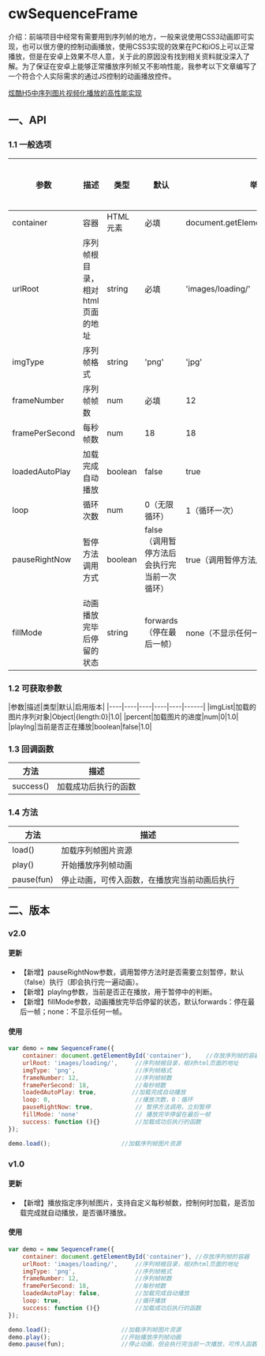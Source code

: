# cwSequenceFrame

介绍：前端项目中经常有需要用到序列帧的地方，一般来说使用CSS3动画即可实现，也可以很方便的控制动画播放，使用CSS3实现的效果在PC和iOS上可以正常播放，但是在安卓上效果不尽人意，关于此的原因没有找到相关资料就没深入了解。为了保证在安卓上能够正常播放序列帧又不影响性能，我参考以下文章编写了一个符合个人实际需求的通过JS控制的动画播放控件。

[炫酷H5中序列图片视频化播放的高性能实现](https://www.zhangxinxu.com/wordpress/2018/05/image-sequence-html5-video-play/)

## 一、API

### 1.1 一般选项
|参数|描述|类型|默认|举例|启用版本|
|----|----|----|----|----|------|
|container|容器|HTML元素|必填|document.getElementById('container')|1.0|
|urlRoot  |序列帧根目录，相对html页面的地址|string|必填|'images/loading/'|1.0|
|imgType  |序列帧格式|string|'png'|'jpg'|1.0|
|frameNumber|序列帧帧数|num|必填|12|1.0|
|framePerSecond|每秒帧数|num|18|18|1.0|
|loadedAutoPlay|加载完成自动播放|boolean|false|true|1.0|
|loop|循环次数|num|0（无限循环）|1（循环一次）|1.0|
|pauseRightNow|暂停方法调用方式|boolean|false（调用暂停方法后会执行完当前一次循环）|true（调用暂停方法后立即停止）|2.0|
|fillMode|动画播放完毕后停留的状态|string|forwards（停在最后一帧）|none（不显示任何一帧）|2.0|

### 1.2 可获取参数
|参数|描述|类型|默认|启用版本|
|----|----|----|----|----|------|
|imgList|加载的图片序列对象|Object|{length:0}|1.0|
|percent|加载图片的进度|num|0|1.0|
|playIng|当前是否正在播放|boolean|false|1.0|

### 1.3 回调函数
|方法|描述|
|---|----|
|success()|加载成功后执行的函数|

### 1.4 方法
|方法|描述|
|---|----|
|load()|加载序列帧图片资源|
|play()|开始播放序列帧动画|
|pause(fun)|停止动画，可传入函数，在播放完当前动画后执行|

## 二、版本

### v2.0

#### 更新

- 【新增】pauseRightNow参数，调用暂停方法时是否需要立刻暂停，默认（false）执行（即会执行完一遍动画）。
- 【新增】playIng参数，当前是否正在播放，用于暂停中的判断。
- 【新增】fillMode参数，动画播放完毕后停留的状态，默认forwards：停在最后一帧；none：不显示任何一帧。

#### 使用

```js
var demo = new SequenceFrame({
    container: document.getElementById('container'),    //存放序列帧的容器
    urlRoot: 'images/loading/',     //序列帧根目录，相对html页面的地址
    imgType: 'png',                 //序列帧格式
    frameNumber: 12,                //序列帧帧数
    framePerSecond: 18,             //每秒帧数
    loadedAutoPlay: true,          //加载完成自动播放
    loop: 0,                        //播放次数，0：循环
    pauseRightNow: true,            // 暂停方法调用，立刻暂停
    fillMode: 'none'                // 播放完毕停留在最后一帧
    success: function (){}          //加载成功后执行的函数
});

demo.load();                    //加载序列帧图片资源
```

### v1.0

#### 更新

- 【新增】播放指定序列帧图片，支持自定义每秒帧数，控制何时加载，是否加载完成就自动播放，是否循环播放。

#### 使用

```js
var demo = new SequenceFrame({
    container: document.getElementById('container'), //存放序列帧的容器
    urlRoot: 'images/loading/',     //序列帧根目录，相对html页面的地址
    imgType: 'png',                 //序列帧格式
    frameNumber: 12,                //序列帧帧数
    framePerSecond: 18,             //每秒帧数
    loadedAutoPlay: false,          //加载完成自动播放
    loop: true,                     //循环播放
    success: function (){}          //加载成功后执行的函数
});

demo.load();                    //加载序列帧图片资源
demo.play();                    //开始播放序列帧动画
demo.pause(fun);                //停止动画，但会执行完当前一次播放，可传入函数，在播放完当前动画后执行

```
